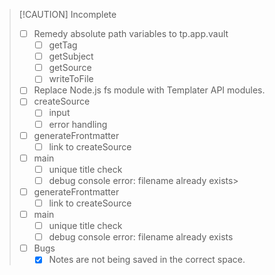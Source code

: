 > [!CAUTION] Incomplete
>    - [ ] Remedy absolute path variables to tp.app.vault
> 	   - [ ] getTag
>		- [ ] getSubject
>		- [ ] getSource
>		- [ ] writeToFile
>	- [ ] Replace Node.js fs module with Templater API modules.
>	- [ ] createSource
>		- [ ] input
>		- [ ] error handling
>	- [ ] generateFrontmatter
>		- [ ] link to createSource
>	- [ ] main
>		- [ ] unique title check
>		- [ ] debug console error: filename already exists>
>	- [ ] generateFrontmatter
>		- [ ] link to createSource
>	- [ ] main
>		- [ ] unique title check
>		- [ ] debug console error: filename already exists
>	- [ ] Bugs
>		- [x] Notes are not being saved in the correct space.
